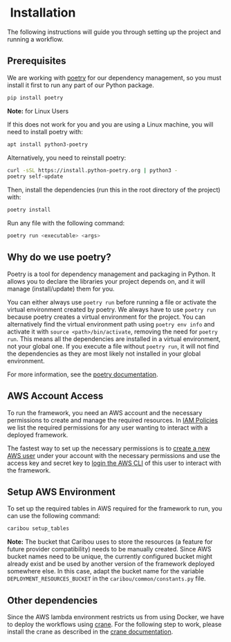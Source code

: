 #  Installation

The following instructions will guide you through setting up the project and running a workflow.

## Prerequisites

We are working with [poetry](https://python-poetry.org) for our dependency management, so you must install it first to run any part of our Python package.

```bash
pip install poetry
```

**Note:** for Linux Users

If this does not work for you and you are using a Linux machine, you will need to install poetry with:

```bash
apt install python3-poetry
```

Alternatively, you need to reinstall poetry:

```bash
curl -sSL https://install.python-poetry.org | python3 -
poetry self-update
```

Then, install the dependencies (run this in the root directory of the project) with:

```bash
poetry install
```

Run any file with the following command:

```bash
poetry run <executable> <args>
```

## Why do we use poetry?

Poetry is a tool for dependency management and packaging in Python.
It allows you to declare the libraries your project depends on, and it will manage (install/update) them for you.

You can either always use `poetry run` before running a file or activate the virtual environment created by poetry.
We always have to use `poetry run` because poetry creates a virtual environment for the project.
You can alternatively find the virtual environment path using `poetry env info` and activate it with `source <path>/bin/activate`, removing the need for `poetry run`.
This means all the dependencies are installed in a virtual environment, not your global one.
If you execute a file without `poetry run`, it will not find the dependencies as they are most likely not installed in your global environment.

For more information, see the [poetry documentation](https://python-poetry.org/docs/).

## AWS Account Access

To run the framework, you need an AWS account and the necessary permissions to create and manage the required resources.
In [IAM Policies](docs/iam_policies.md) we list the required permissions for any user wanting to interact with a deployed framework.

The fastest way to set up the necessary permissions is to [create a new AWS user](https://docs.aws.amazon.com/IAM/latest/UserGuide/id_users_create.html) under your account with the necessary permissions and use the access key and secret key to [login the AWS CLI](https://docs.aws.amazon.com/signin/latest/userguide/command-line-sign-in.html) of this user to interact with the framework.

## Setup AWS Environment

To set up the required tables in AWS required for the framework to run, you can use the following command:

```bash
caribou setup_tables
```

**Note:** The bucket that Caribou uses to store the resources (a feature for future provider compatibility) needs to be manually created.
Since AWS bucket names need to be unique, the currently configured bucket might already exist and be used by another version of the framework deployed somewhere else.
In this case, adapt the bucket name for the variable `DEPLOYMENT_RESOURCES_BUCKET` in the `caribou/common/constants.py` file.

## Other dependencies

Since the AWS lambda environment restricts us from using Docker, we have to deploy the workflows using [crane](https://github.com/google/go-containerregistry/tree/main/cmd/crane). For the following step to work, please install the crane as described in the [crane documentation](https://github.com/google/go-containerregistry/blob/main/cmd/crane/README.md).
